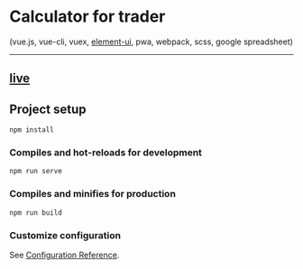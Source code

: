 # Calculator for trader

(vue.js, vue-cli, vuex, [element-ui](https://github.com/ElemeFE/element), pwa, webpack, scss, google spreadsheet)

---

## [live](https://oleksandr-dukhovnyy.github.io/fx_calc/)

## Project setup

```
npm install
```

### Compiles and hot-reloads for development

```
npm run serve
```

### Compiles and minifies for production

```
npm run build
```

### Customize configuration

See [Configuration Reference](https://cli.vuejs.org/config/).
